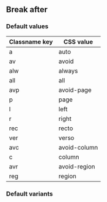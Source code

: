 ## Break after

<!-- <values.breakAfter> -->
### Default values
|Classname key|CSS value   |
|-------------|------------|
|a            |auto        |
|av           |avoid       |
|alw          |always      |
|all          |all         |
|avp          |avoid-page  |
|p            |page        |
|l            |left        |
|r            |right       |
|rec          |recto       |
|ver          |verso       |
|avc          |avoid-column|
|c            |column      |
|avr          |avoid-region|
|reg          |region      |

<!-- </values.breakAfter> -->

<!-- <variants.breakAfter> -->
### Default variants

<!-- </variants.breakAfter> -->